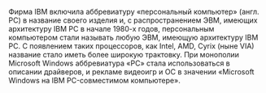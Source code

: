 Фирма IBM включила аббревиатуру «персональный компьютер» (англ. PC) в название своего изделия и, с распространением ЭВМ, имеющих архитектуру IBM PC в начале 1980-х годов, персональным компьютером стали называть любую ЭВМ, имеющую архитектуру IBM PC. С появлением таких процессоров, как Intel, AMD, Cyrix (ныне VIA) название стало иметь более широкую трактовку. При монополии Microsoft Windows аббревиатура «PC» стала использоваться в описании драйверов, и рекламе видеоигр и ОС в значении «Microsoft Windows на IBM PC-совместимом компьютере».
